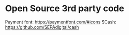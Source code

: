 # Open Source 3rd party code

Payment font: https://paymentfont.com/#icons
$Cash: https://github.com/SEPAdigital/cash
